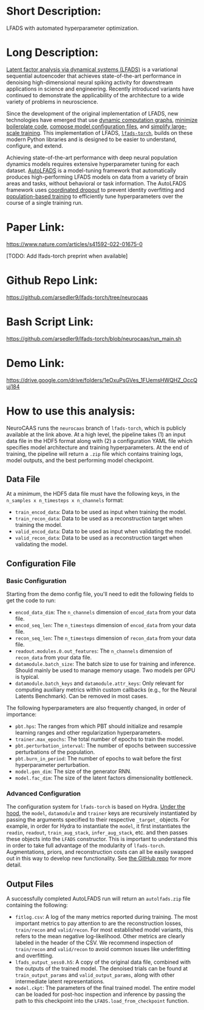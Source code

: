 # Short Description:

LFADS with automated hyperparameter optimization.

# Long Description:

[Latent factor analysis via dynamical systems (LFADS)](https://www.nature.com/articles/s41592-018-0109-9) is a variational sequential autoencoder that achieves state-of-the-art performance in denoising high-dimensional neural spiking activity for downstream applications in science and engineering. Recently introduced variants have continued to demonstrate the applicability of the architecture to a wide variety of problems in neuroscience.

Since the development of the original implementation of LFADS, new technologies have emerged that use [dynamic computation graphs](https://pytorch.org/), [minimize boilerplate code](https://www.pytorchlightning.ai/index.html), [compose model configuration files](https://hydra.cc/), and [simplify large-scale training](https://docs.ray.io/en/latest/tune/index.html). This implementation of LFADS, [`lfads-torch`](https://github.com/arsedler9/lfads-torch/tree/neurocaas), builds on these modern Python libraries and is designed to be easier to understand, configure, and extend.

Achieving state-of-the-art performance with deep neural population dynamics models requires extensive hyperparameter tuning for each dataset. [AutoLFADS](https://www.nature.com/articles/s41592-022-01675-0) is a model-tuning framework that automatically produces high-performing LFADS models on data from a variety of brain areas and tasks, without behavioral or task information. The AutoLFADS framework uses [coordinated dropout](https://arxiv.org/abs/1908.07896) to prevent identity overfitting and [population-based training](https://arxiv.org/abs/1711.09846) to efficiently tune hyperparameters over the course of a single training run.

# Paper Link:

https://www.nature.com/articles/s41592-022-01675-0

[TODO: Add lfads-torch preprint when available]

# Github Repo Link:

https://github.com/arsedler9/lfads-torch/tree/neurocaas

# Bash Script Link:

https://github.com/arsedler9/lfads-torch/blob/neurocaas/run_main.sh

# Demo Link:

https://drive.google.com/drive/folders/1eOxuPsGVes_1FUemsHWQHZ_OccQuj184

# How to use this analysis:

NeuroCAAS runs the `neurocaas` branch of `lfads-torch`, which is publicly available at the link above. At a high level, the pipeline takes (1) an input data file in the HDF5 format along with (2) a configuration YAML file which specifies model architecture and training hyperparameters. At the end of training, the pipeline will return a `.zip` file which contains training logs, model outputs, and the best performing model checkpoint.

## Data File

At a minimum, the HDF5 data file must have the following keys, in the `n_samples x n_timesteps x n_channels` format:

- `train_encod_data`: Data to be used as input when training the model.
- `train_recon_data`: Data to be used as a reconstruction target when training the model.
- `valid_encod_data`: Data to be used as input when validating the model.
- `valid_recon_data`: Data to be used as a reconstruction target when validating the model.

## Configuration File

### Basic Configuration

Starting from the demo config file, you'll need to edit the following fields to get the code to run:

- `encod_data_dim`: The `n_channels` dimension of `encod_data` from your data file.
- `encod_seq_len`: The `n_timesteps` dimension of `encod_data` from your data file.
- `recon_seq_len`: The `n_timesteps` dimension of `recon_data` from your data file.
- `readout.modules.0.out_features`: The `n_channels` dimension of `recon_data` from your data file.
- `datamodule.batch_size`: The batch size to use for training and inference. Should mainly be used to manage memory usage. Two models per GPU is typical.
- `datamodule.batch_keys` and `datamodule.attr_keys`: Only relevant for computing auxiliary metrics within custom callbacks (e.g., for the Neural Latents Benchmark). Can be removed in most cases.

The following hyperparameters are also frequently changed, in order of importance:

- `pbt.hps`: The ranges from which PBT should initialize and resample learning ranges and other regularization hyperparameters.
- `trainer.max_epochs`: The total number of epochs to train the model.
- `pbt.perturbation_interval`: The number of epochs between successive perturbations of the population.
- `pbt.burn_in_period`: The number of epochs to wait before the first hyperparameter perturbation.
- `model.gen_dim`: The size of the generator RNN.
- `model.fac_dim`: The size of the latent factors dimensionality bottleneck.

### Advanced Configuration

The configuration system for `lfads-torch` is based on Hydra. [Under the hood](https://github.com/arsedler9/lfads-torch/blob/neurocaas/lfads_torch/run_model.py), the `model`, `datamodule` and `trainer` keys are recursively instantiated by passing the arguments specified to their respective `_target_` objects. For example, in order for Hydra to instantiate the `model`, it first instantiates the `readin`, `readout`, `train_aug_stack`, `infer_aug_stack`, etc. and then passes these objects into the `LFADS` constructor. This is important to understand this in order to take full advantage of the modularity of `lfads-torch`. Augmentations, priors, and reconstruction costs can all be easily swapped out in this way to develop new functionality. See [the GitHub repo](https://github.com/arsedler9/lfads-torch/blob/neurocaas) for more detail.

## Output Files

A successfully completed AutoLFADS run will return an `autolfads.zip` file containing the following:

- `fitlog.csv`: A log of the many metrics reported during training. The most important metrics to pay attention to are the reconstruction losses, `train/recon` and `valid/recon`. For most established model variants, this refers to the mean negative log-likelihood. Other metrics are clearly labeled in the header of the CSV. We recommend inspection of `train/recon` and `valid/recon` to avoid common issues like underfitting and overfitting.
- `lfads_output_sess0.h5`: A copy of the original data file, combined with the outputs of the trained model. The denoised trials can be found at `train_output_params` and `valid_output_params`, along with other intermediate latent representations.
- `model.ckpt`: The parameters of the final trained model. The entire model can be loaded for post-hoc inspection and inference by passing the path to this checkpoint into the `LFADS.load_from_checkpoint` function.
